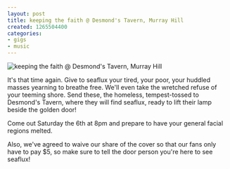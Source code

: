 ```yaml
---
layout: post
title: keeping the faith @ Desmond's Tavern, Murray Hill
created: 1265504400
categories: 
- gigs
- music
---
```

![keeping the faith @ Desmond's Tavern, Murray Hill](http://files.bubblehouse.org.s3.amazonaws.com/flyers/2010-02-06_flyer_lowres.jpg)

It's that time again. Give to seaflux your tired, your poor, your huddled masses yearning to breathe free. We'll even take the wretched refuse of your teeming shore. Send these, the homeless, tempest-tossed to Desmond's Tavern, where they will find seaflux, ready to lift their lamp beside the golden door!

Come out Saturday the 6th at 8pm and prepare to have your general facial regions melted.

Also, we've agreed to waive our share of the cover so that our fans only have to pay $5, so make sure to tell the door person you're here to see seaflux!

